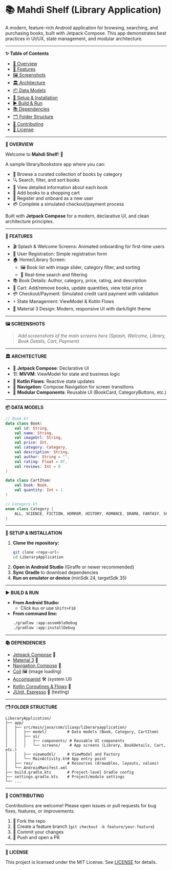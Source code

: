 # 📚 Mahdi Shelf (Library Application)

A modern, feature-rich Android application for browsing, searching, and purchasing books, built with Jetpack Compose. This app demonstrates best practices in UI/UX, state management, and modular architecture.

---

**✨ Table of Contents**
- [🎯 Overview](#-overview)
- [🚀 Features](#-features)
- [🖼️ Screenshots](#-screenshots)
- [🏛️ Architecture](#-architecture)
- [📦 Data Models](#-data-models)
- [🔧 Setup & Installation](#-setup--installation)
- [▶️ Build & Run](#-build--run)
- [📚 Dependencies](#-dependencies)
- [🗂️ Folder Structure](#-folder-structure)
- [🤝 Contributing](#-contributing)
- [📝 License](#-license)

---

**🎯 OVERVIEW**

Welcome to **Mahdi Shelf**! 🌟

A sample library/bookstore app where you can:
- 📖 Browse a curated collection of books by category
- 🔍 Search, filter, and sort books
- 📝 View detailed information about each book
- 🛒 Add books to a shopping cart
- 👤 Register and onboard as a new user
- 💳 Complete a simulated checkout/payment process

Built with **Jetpack Compose** for a modern, declarative UI, and clean architecture principles.

---

**🚀 FEATURES**

- 🎬 Splash & Welcome Screens: Animated onboarding for first-time users
- 📝 User Registration: Simple registration form
- 🏠 Home/Library Screen:
  - 🖼️ Book list with image slider, category filter, and sorting
  - 🔎 Real-time search and filtering
- 📚 Book Details: Author, category, price, rating, and description
- 🛒 Cart: Add/remove books, update quantities, view total price
- 💳 Checkout/Payment: Simulated credit card payment with validation
- ⚡ State Management: ViewModel & Kotlin Flows
- 🎨 Material 3 Design: Modern, responsive UI with dark/light theme

---

**🖼️ SCREENSHOTS**

> _Add screenshots of the main screens here (Splash, Welcome, Library, Book Details, Cart, Payment)_

---

**🏛️ ARCHITECTURE**

- 🧩 **Jetpack Compose**: Declarative UI
- 🏗️ **MVVM**: ViewModel for state and business logic
- 🔄 **Kotlin Flows**: Reactive state updates
- 🧭 **Navigation**: Compose Navigation for screen transitions
- 🧱 **Modular Components**: Reusable UI (BookCard, CategoryButtons, etc.)

---

**📦 DATA MODELS**

```kotlin
// Book.kt
data class Book(
    val id: String,
    val name: String,
    val imageUrl: String,
    val price: Int,
    val category: Category,
    val description: String,
    val author: String = "",
    val rating: Float = 0f,
    val reviews: Int = 0
)

data class CartItem(
    val book: Book,
    val quantity: Int = 1
)

// Category.kt
enum class Category {
    ALL, SCIENCE, FICTION, HORROR, HISTORY, ROMANCE, DRAMA, FANTASY, SCIENCE_FICTION
}
```

---

**🔧 SETUP & INSTALLATION**

1. **Clone the repository:**
   ```sh
   git clone <repo-url>
   cd LiberaryApplication
   ```
2. **Open in Android Studio** (Giraffe or newer recommended)
3. **Sync Gradle** to download dependencies
4. **Run on emulator or device** (minSdk 24, targetSdk 35)

---

**▶️ BUILD & RUN**

- **From Android Studio:**
  - Click `Run` or use `Shift+F10`
- **From command line:**
  ```sh
  ./gradlew :app:assembleDebug
  ./gradlew :app:installDebug
  ```

---

**📚 DEPENDENCIES**

- [Jetpack Compose](https://developer.android.com/jetpack/compose) 🧩
- [Material 3](https://m3.material.io/) 🎨
- [Navigation Compose](https://developer.android.com/jetpack/compose/navigation) 🧭
- [Coil](https://coil-kt.github.io/coil/compose/) 🖼️ (image loading)
- [Accompanist](https://google.github.io/accompanist/) 🛠️ (system UI)
- [Kotlin Coroutines & Flows](https://kotlinlang.org/docs/flow.html) 🔄
- [JUnit, Espresso](https://developer.android.com/training/testing) 🧪 (testing)

---

**🗂️ FOLDER STRUCTURE**

```
LiberaryApplication/
├── app/
│   ├── src/main/java/com/iliaxp/liberaryapplication/
│   │   ├── model/         # Data models (Book, Category, CartItem)
│   │   ├── ui/
│   │   │   ├── components/ # Reusable UI components
│   │   │   └── screens/    # App screens (Library, BookDetails, Cart, etc.)
│   │   ├── viewmodel/     # ViewModel and Factory
│   │   └── MainActivity.kt# App entry point
│   ├── res/               # Resources (drawables, layouts, values)
│   └── AndroidManifest.xml
├── build.gradle.kts       # Project-level Gradle config
├── settings.gradle.kts    # Project/module settings
└── ...
```

---

**🤝 CONTRIBUTING**

Contributions are welcome! Please open issues or pull requests for bug fixes, features, or improvements.

1. 🍴 Fork the repo
2. 🌱 Create a feature branch (`git checkout -b feature/your-feature`)
3. 💾 Commit your changes
4. 🚀 Push and open a PR

---

**📝 LICENSE**

This project is licensed under the MIT License. See [LICENSE](LICENSE) for details. 
